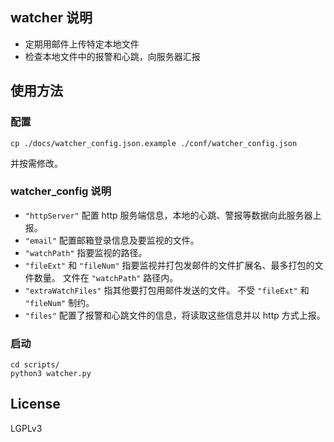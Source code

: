 ## watcher 说明

- 定期用邮件上传特定本地文件
- 检查本地文件中的报警和心跳，向服务器汇报


## 使用方法

### 配置

```
cp ./docs/watcher_config.json.example ./conf/watcher_config.json
```
并按需修改。

### watcher_config 说明

- `"httpServer"` 配置 http 服务端信息，本地的心跳、警报等数据向此服务器上报。
- `"email"` 配置邮箱登录信息及要监视的文件。
- `"watchPath"` 指要监视的路径。
- `"fileExt"` 和 `"fileNum"` 指要监视并打包发邮件的文件扩展名、最多打包的文件数量。
文件在 `"watchPath"` 路径内。
- `"extraWatchFiles"` 指其他要打包用邮件发送的文件。
不受 `"fileExt"` 和 `"fileNum"` 制约。
- `"files"` 配置了报警和心跳文件的信息，将读取这些信息并以 http 方式上报。

### 启动
```
cd scripts/
python3 watcher.py
```


## License
LGPLv3
